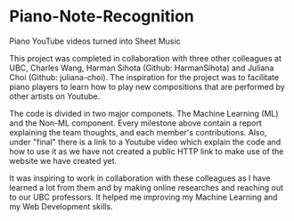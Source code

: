 # Piano-Note-Recognition
Piano YouTube videos turned into Sheet Music

This project was completed in collaboration with three other colleagues at UBC, Charles Wang, Harman Sihota (Github: HarmanSihota) and Juliana Choi (Github: juliana-choi). The inspiration for the project was to facilitate piano players to learn how to play new compositions that are performed by other artists on Youtube.

The code is divided in two major componets. The Machine Learning (ML) and the Non-ML component. Every milestone above contain a report explaining the team thoughts, and each member's contributions. Also, under "final" there is a link to a Youtube video which explain the code and how to use it as we have not created a public HTTP link to make use of the website we have created yet.

It was inspiring to work in collaboration with these colleagues as I have learned a lot from them and by making online researches and reaching out to our UBC professors. It helped me improving my Machine Learning and my Web Development skills.
